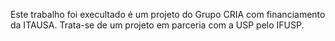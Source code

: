 Este trabalho foi execultado é um projeto do Grupo CRIA com financiamento da ITAUSA. Trata-se de um projeto em parceria com a USP pelo IFUSP. 
